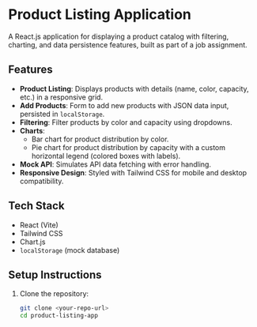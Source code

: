 # Product Listing Application

A React.js application for displaying a product catalog with filtering, charting, and data persistence features, built as part of a job assignment.

## Features
- **Product Listing**: Displays products with details (name, color, capacity, etc.) in a responsive grid.
- **Add Products**: Form to add new products with JSON data input, persisted in `localStorage`.
- **Filtering**: Filter products by color and capacity using dropdowns.
- **Charts**:
  - Bar chart for product distribution by color.
  - Pie chart for product distribution by capacity with a custom horizontal legend (colored boxes with labels).
- **Mock API**: Simulates API data fetching with error handling.
- **Responsive Design**: Styled with Tailwind CSS for mobile and desktop compatibility.

## Tech Stack
- React (Vite)
- Tailwind CSS
- Chart.js
- `localStorage` (mock database)

## Setup Instructions
1. Clone the repository:
   ```bash
   git clone <your-repo-url>
   cd product-listing-app
